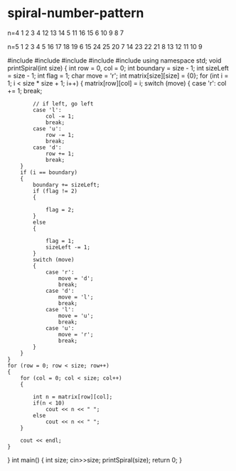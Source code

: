 # spiral-number-pattern

n=4
1 2 3 4
12 13 14 5
11 16 15 6
10 9 8 7

n=5
1 2 3 4 5 
16 17 18 19 6 
15 24 25 20 7 
14 23 22 21 8 
13 12 11 10 9 


#include <cmath>
#include <cstdio>
#include <vector>
#include <iostream>
#include <algorithm>
using namespace std;
 void printSpiral(int size)
{
    int row = 0, col = 0;
     int boundary = size - 1;
    int sizeLeft = size - 1;
    int flag = 1;
    char move = 'r';
    int matrix[size][size] = {0};
     for (int i = 1; i < size * size + 1; i++)
    {
        matrix[row][col] = i;
        switch (move)
        {
            case 'r':
                col += 1;
                break;
     
            // if left, go left
            case 'l':
                col -= 1;
                break;
            case 'u':
                row -= 1;
                break;
            case 'd':
                row += 1;
                break;
        }
        if (i == boundary)
        {
            boundary += sizeLeft;
            if (flag != 2)
            {
 
                flag = 2;
            }
            else
            {
 
                flag = 1;
                sizeLeft -= 1;
            }
            switch (move)
            {
                case 'r':
                    move = 'd';
                    break;
                case 'd':
                    move = 'l';
                    break;
                case 'l':
                    move = 'u';
                    break;
                case 'u':
                    move = 'r';
                    break;
            }
        }
    }
    for (row = 0; row < size; row++)
    {
        for (col = 0; col < size; col++)
        {
 
            int n = matrix[row][col];
            if(n < 10)
                cout << n << " ";
            else
                cout << n << " ";
        }
 
        cout << endl;
    }
}
int main()
{
    int size;
    cin>>size;
    printSpiral(size);
    return 0;
}
